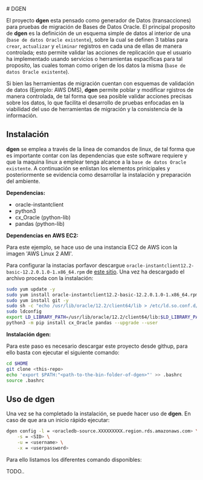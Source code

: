 # DGEN

El proyecto **dgen** esta pensado como generador de Datos (transacciones) para pruebas de migración de Bases de Datos Oracle. El principal proposito de **dgen** es la definición de un esquema simple de datos al interior de una  (```base de datos Oracle existente```), sobre la cual se definen 3 tablas para ```crear```, ```actualizar``` y ```eliminar``` registros en cada una de ellas de manera controlada; esto permite validar las acciones de replicación que el usuario ha implementado usando servicios o herramientas espacíficas para tal proposito, las cuales toman como origen de los datos la misma (```base de datos Oracle existente```).

Si bien las herramientas de migración cuentan con esquemas de validación de datos (Ejemplo: AWS DMS), **dgen** permite poblar y modificar rgistros de manera controlada, de tal forma que sea posible validar acciones precisas sobre los datos, lo que facilita el desarrollo de pruebas enfocadas en la viabilidad del uso de herramientas de migración y la consistencia de la información.

## Instalación

**dgen** se emplea a través de la linea de comandos de linux, de tal forma que es importante contar con las dependencias que este software requiere y que la maquina linux a emplear tenga alcance a la ```base de datos Oracle existente```. A continuación se enlistan los elementos prinicipales y posteriormente se evidencia como desarrollar la instalación y preparación del ambiente.

**Dependencias:**

* oracle-instantclient
* python3
* cx_Oracle (python-lib)
* pandas (python-lib)

**Dependencias en AWS EC2:**

Para este ejemplo, se hace uso de una instancia EC2 de AWS icon la imagen 'AWS Linux 2 AMI'.

Para configurar la instacias porfavor descargue ```oracle-instantclient12.2-basic-12.2.0.1.0-1.x86_64.rpm``` de [este sitio](https://www.oracle.com/database/technologies/instant-client/linux-x86-64-downloads.html). Una vez ha descargado el archivo proceda con la instalación:

```bash
sudo yum update -y
sudo yum install oracle-instantclient12.2-basic-12.2.0.1.0-1.x86_64.rpm
sudo yum install git -y
sudo sh -c "echo /usr/lib/oracle/12.2/client64/lib > /etc/ld.so.conf.d/oracle-instantclient.conf"
sudo ldconfig
export LD_LIBRARY_PATH=/usr/lib/oracle/12.2/client64/lib:$LD_LIBRARY_PATH
python3 -m pip install cx_Oracle pandas --upgrade --user
```

**Instalación dgen:**

Para este paso es necesario descargar este proyecto desde githup, para ello basta con ejecutar el siguiente comando:

```bash
cd $HOME
git clone <this-repo>
echo 'export $PATH:"<path-to-the-bin-folder-of-dgen>"' >> .bashrc
source .bashrc
```

## Uso de dgen

Una vez se ha completado la instalación, se puede hacer uso de **dgen**. En caso de que ara un inicio rápido ejecutar:

```bash
dgen config -l = <oracledb-source.XXXXXXXXX.region.rds.amazonaws.com> \
    -s = <SID> \
    -u = <username> \
    -x = <userpassword> 
```

Para ello listamos los diferentes comando disponibles:

TODO..
